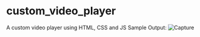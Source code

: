 # custom_video_player
A custom  video player using HTML, CSS and JS
Sample Output:
![Capture](https://user-images.githubusercontent.com/87576377/163679880-1a3568de-f72b-42eb-979f-4d77673845dd.PNG)
